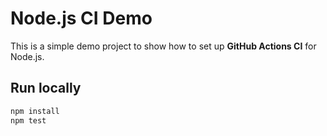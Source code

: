 # Node.js CI Demo 

This is a simple demo project to show how to set up **GitHub Actions CI** for Node.js.

## Run locally
```bash
npm install
npm test

